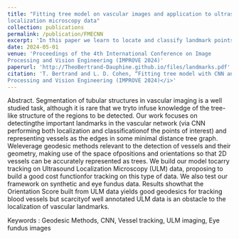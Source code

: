 ```yaml
---
title: "Fitting tree model on vascular images and application to ultrasound
localization microscopy data"
collection: publications
permalink: /publication/FMECNN
excerpt: 'In this paper we learn to locate and classify landmark points in the vascular tree from blood vessel images in order to propose a complete tracking of the vascular network shown in the image.'
date: 2024-05-01
venue: 'Proceedings of the 4th International Conference on Image
Processing and Vision Engineering (IMPROVE 2024)'
paperurl: 'http://TheoBertrand-Dauphine.github.io/files/landmarks.pdf'
citation: 'T. Bertrand and L. D. Cohen, “Fitting tree model with CNN and geodesics to track blood vessels in 2D medical images and application to Ultrasound Localization Microscopy data,” in <i>Proceedings of the 4th International Conference on Image
Processing and Vision Engineering (IMPROVE 2024)</i>'
---
```


Abstract. Segmentation of tubular structures in vascular imaging is a well studied task, although it is rare that we tryto infuse knowledge of the tree-like structure of the regions to be detected.  Our work focuses on detectingthe important landmarks in the vascular network (via CNN performing both localization and classificationof  the  points  of  interest)  and  representing  vessels  as  the  edges  in  some  minimal  distance  tree  graph.   Weleverage geodesic methods relevant to the detection of vessels and their geometry, making use of the space ofpositions and orientations so that 2D vessels can be accurately represented as trees.  We build our model tocarry tracking on Ultrasound Localization Microscopy (ULM) data, proposing to build a good cost functionfor tracking on this type of data. We also test our framework on synthetic and eye fundus data. Results showthat the Orientation Score built from ULM data yields good geodesics for tracking blood vessels but scarcityof well annotated ULM data is an obstacle to the localization of vascular landmarks.

Keywords : Geodesic Methods, CNN, Vessel tracking, ULM imaging, Eye fundus images